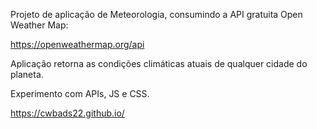 Projeto de aplicação de Meteorologia, consumindo a API gratuita Open Weather Map:

https://openweathermap.org/api

Aplicação retorna as condições climáticas atuais de qualquer cidade do planeta.

Experimento com APIs, JS e CSS.

https://cwbads22.github.io/
